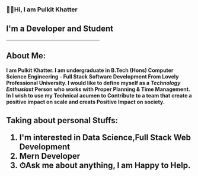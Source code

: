 ### 👋🏻Hi, I am <strong>Pulkit Khatter<strong> 
<h2>I'm a Developer and Student</h2> 
<hr style="width:50%;text-align:left;margin-left:0">
<h2>About Me:</h2>
   I am <strong>Pulkit Khatter.</strong> I am undergraduate in B.Tech (Hons)
      Computer Science Engineering - Full Stack Software Development From Lovely
      Professional University. I would like to define myself as a
      <em>Technology Enthusiast</em> Person who works with Proper Planning &
      Time Management. <br /> In 
      I wish to use my Technical acumen to Contribute to a team that create a
      positive impact on scale and creats Positive Impact on society.
   <h2>Taking about personal Stuffs:
      <ol>
         <li>I'm interested in Data Science,Full Stack Web Development</li>
         <li>Mern Developer</li>
         <li>⏱Ask me about anything, I am Happy to Help.</li>
         </ol>

<!--
**pulkitkhatter/pulkitkhatter** is a ✨ _special_ ✨ repository because its `README.md` (this file) appears on your GitHub profile.

Here are some ideas to get you started:

- 🔭 I’m currently working on ...
- 🌱 I’m currently learning ...
- 👯 I’m looking to collaborate on ...
- 🤔 I’m looking for help with ...
- 💬 Ask me about ...
- 📫 How to reach me: ...
- 😄 Pronouns: ...
- ⚡ Fun fact: ...
-->
